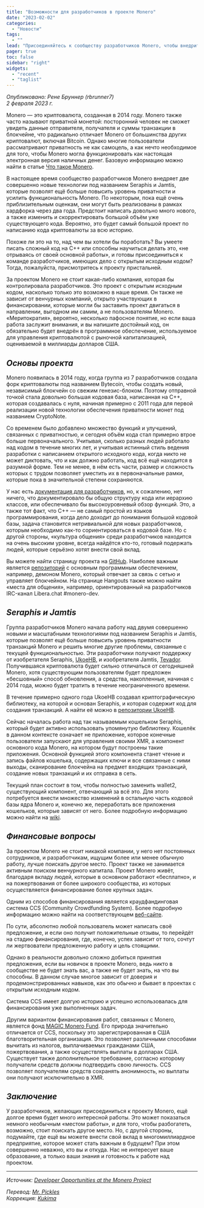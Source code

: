 ```yaml
---
title: "Возможности для разработчиков в проекте Monero"
date: "2023-02-02"
categories:
  - "Новости"
tags:
  - ""
lead: "Присоединяйтесь к сообществу разработчиков Monero, чтобы внедрить две совершенно новые технологии Seraphis и Jamtis!"
pager: true
toc: false
sidebar: "right"
widgets:
  - "recent"
  - "taglist"
---
```


_Опубликовано: Рене Бруннер (rbrunner7)_  
_2 февраля 2023 г._

Monero — это криптовалюта, созданная в 2014 году. Monero также часто называют приватной монетой: посторонний человек не сможет увидеть данные отправителя, получателя и суммы транзакции в блокчейне, что радикально отличает Monero от большинства других криптовалют, включая Bitcoin. Однако многие пользователи рассматривают приватность не как самоцель, а как нечто необходимое для того, чтобы Monero могла функционировать как настоящая электронная версия наличных денег. Базовую информацию можно найти в статье [Что такое Monero](https://www.getmonero.org/get-started/what-is-monero/).

В настоящее время сообщество разработчиков Monero внедряет две совершенно новые технологии под названием Seraphis и Jamtis, которые позволят ещё больше повысить уровень приватности и усилить функциональность Monero. По некоторым, пока ещё очень приблизительным оценкам, они могут быть реализованы в рамках хардфорка через два года. Предстоит написать довольно много нового, а также изменить и скорректировать большой объём уже существующего кода. Вероятно, это будет самый большой проект по написанию кода криптовалюты за всю историю.

Похоже ли это на то, над чем вы хотели бы поработать? Вы умеете писать сложный код на C++ или способны научиться делать это, «не отрываясь от своей основной работы», и готовы присоединиться к команде разработчиков, имеющих дело с открытым исходным кодом? Тогда, пожалуйста, присмотритесь к проекту пристальней.

За проектом Monero не стоит какая-либо компания, которая бы контролировала разработчиков. Это проект с открытым исходным кодом, насколько только это возможно в наше время. Он также не зависит от венчурных компаний, открыто участвующих в финансировании, которые могли бы заставить проект двигаться в направлении, выгодном им самим, а не пользователям Monero. «Меритократия», вероятно, несколько пафосное понятие, но если ваша работа заслужит внимания, и вы напишите достойный код, он обязательно будет внедрён в программное обеспечение, используемое для управления криптовалютой с рыночной капитализацией, оцениваемой в миллиарды долларов США.

## _Основы проекта_

Monero появилась в 2014 году, когда группа из 7 разработчиков создала форк криптовалюты под названием Bytecoin, чтобы создать новый, независимый блокчейн со свежим генезис-блоком. Поэтому отправной точкой стала довольно большая кодовая база, написанная на C++, которая создавалась с нуля, начиная примерно с 2011 года для первой реализации новой технологии обеспечения приватности монет под названием CryptoNote.

Со временем было добавлено множество функций и улучшений, связанных с приватностью, и сегодня объём кода стал примерно втрое больше первоначального. Учитывая, сколько разных людей работало над кодом в течение многих лет, и учитывая истинный стиль ведения разработки с написанием открытого исходного кода, когда никто не может диктовать, что и как должно работать, код всё ещё находится в разумной форме. Тем не менее, в нём есть части, размер и сложность которых с трудом позволяет уместить их в первоначальные рамки, которые пока в значительной степени сохраняются.

У нас есть [документация для разработчиков](https://www.getmonero.org/resources/developer-guides/), но, к сожалению, нет ничего, что документировало бы общую структуру кода или иерархию классов, или обеспечивало бы высокоуровневый обзор функций. Это, а также тот факт, что C++ — не самый простой из языков программирования, когда дело доходит до понимания большой кодовой базы, задача становится нетривиальной для новых разработчиков, которым необходимо как-то сориентироваться в кодовой базе. Но с другой стороны, «культура общения» среди разработчиков находится на очень высоким уровне, всегда найдётся кто-то, готовый подержать людей, которые серьёзно хотят внести свой вклад.

Вы можете найти страницу проекта на [GitHub](https://github.com/monero-project). Наиболее важным является [репозиторий](https://github.com/monero-project/monero) с основным программным обеспечением, например, демоном Monero, который отвечает за связь с сетью и управляет блокчейном. На странице Hangouts также можно найти «места для общения», например, ориентированный на разработчиков IRC-канал Libera.chat #monero-dev.

## _Seraphis и Jamtis_

Группа разработчиков Monero начала работу над двумя совершенно новыми и масштабными технологиями под названием Seraphis и Jamtis, которые позволят ещё больше повысить уровень приватности транзакций Monero и решить многие другие проблемы, связанные с текущей функциональностью. Эти разработчики получают поддержку от изобретателя Seraphis, [UkoeHB](https://github.com/UkoeHB), и изобретателя Jamtis, [Tevador](https://github.com/tevador). Получившаяся криптовалюта будет сильно отличаться от сегодняшней Monero, хотя существующим пользователям будет предложен «бесшовный» способ обновления, а средства, накопленные, начиная с 2014 года, можно будет тратить в течение неограниченного времени.

В течение примерно одного года UkoeHB создавал криптографическую библиотеку, на которой и основан Seraphis, и которая содержит код для создания транзакций. А найти её можно в [репозитории UkoeHB](https://github.com/UkoeHB/monero/tree/seraphis_lib/src/seraphis).

Сейчас началась работа над так называемым кошельком Seraphis, который будет активно использовать упомянутую библиотеку. Кошелёк в данном контексте означает не приложение, которое конечные пользователи запускают для управления своими XMR, а компонент основного кода Monero, на котором будут построены такие приложения. Основной функцией этого компонента станет чтение и запись файлов кошелька, содержащих ключи и все связанные с ними выходы, сканирование блокчейна на предмет входящих транзакций, создание новых транзакций и их отправка в сеть.

Текущий план состоит в том, чтобы полностью заменить wallet2, существующий компонент, отвечающий за всё это. Для этого потребуется внести множество изменений в остальную часть кодовой базы ядра Monero и, конечно же, переработать все приложения кошельков, которые зависят от него. Более подробную информацию можно найти на [wiki](https://github.com/seraphis-migration/strategy/wiki).

## _Финансовые вопросы_

За проектом Monero не стоит никакой компании, у него нет постоянных сотрудников, и разработчикам, ищущим более или менее обычную работу, лучше поискать другое место. Проект также не занимается активным поиском венчурного капитала. Проект Monero живёт, благодаря вкладу людей, которые в основном работают «бесплатно», и на пожертвования от более широкого сообщества, из которых осуществляется финансирование более крупных задач.

Одним из способов финансирования является краудфандинговая система CCS (Community Crowdfunding System). Более подробную информацию можно найти на соответствующем [веб-сайте](https://ccs.getmonero.org/).

По сути, абсолютно любой пользователь может написать своё предложение, и если оно получит положительные отзывы, то перейдёт на стадию финансирования, где, конечно, успех зависит от того, сочтут ли жертвователи предложенную работу и цель стоящими.

Однако в реальности довольно сложно добиться принятия предложения, если вы новичок в проекте Monero, ведь никто в сообществе не будет знать вас, а также не будет знать, на что вы способны. В данном случае многое зависит от доверия и продемонстрированных навыков, как это обычно и бывает в проектах с открытым исходным кодом.

Система CCS имеет долгую историю и успешно использовалась для финансирования уже выполненных задач.

Другим вариантом финансирования работ, связанных с Monero, является фонд [MAGIC Monero Fund](https://magicgrants.org/funds/monero). Его природа значительно отличается от CCS, поскольку это зарегистрированная в США благотворительная организация. Это позволяет различными способами вычитать из налогов, выплачиваемых гражданами США, пожертвования, а также осуществлять выплаты в долларах США. Существует также дополнительное требование, согласно которому получатели средств должны подтвердить свою личность. CCS позволяет получателям средств сохранять анонимность, но выплаты они получают исключительно в XMR.

## _Заключение_

У разработчиков, желающих присоединиться к проекту Monero, ещё долгое время будет много интересной работы. Это может показаться немного необычным «местом работы», и для того, чтобы разбогатеть, возможно, стоит поискать другое место. Но, с другой стороны, подумайте, где ещё вы можете внести свой вклад в многомиллиардное предприятие, которое может стать важным в будущем? При этом совершенно неважно, кто вы и откуда. Нас не интересует ваше образование, а только ваши знания и готовность к работе над проектом.

---

_Источник: [Developer Opportunities at the Monero Project](https://www.getmonero.org/2023/02/02/seraphis-jamtis-developer-opportunities.html)_

_Перевод: [Mr. Pickles](https://t.me/v1docq47)_  
_Коррекция: [Kukima](https://t.me/Kukima)_
